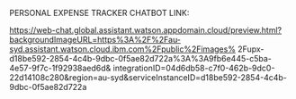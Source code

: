 PERSONAL EXPENSE TRACKER CHATBOT LINK:

https://web-chat.global.assistant.watson.appdomain.cloud/preview.html?backgroundImageURL=https%3A%2F%2Fau-syd.assistant.watson.cloud.ibm.com%2Fpublic%2Fimages%
2Fupx-d18be592-2854-4c4b-9dbc-0f5ae82d722a%3A%3A9fb6e445-c5ba-4e57-9f7c-1f92938aed6d&
integrationID=04d6db58-c7f0-462b-9dc0-22d14108c280&region=au-syd&serviceInstanceID=d18be592-2854-4c4b-9dbc-0f5ae82d722a
